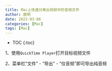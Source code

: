 ```yaml
---
title: Mac上快速分离出视频中的音频文件
author: 唐明
date: 2022-03-06
categories: [Mac]
tags: [Mac]
---
```

* TOC
{:toc}

1、使用`QuickTime Player`打开目标视频文件

2、菜单栏“文件” - “导出” - “仅音频”即可导出纯音频